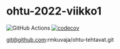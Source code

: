 # ohtu-2022-viikko1
![GitHub Actions](https://github.com/rmkuvaja/ohtu-2022-viikko1/workflows/CI/badge.svg) [![codecov](https://codecov.io/gh/rmkuvaja/ohtu-2022-viikko1/branch/main/graph/badge.svg?token=2S4H49XR1I)](https://codecov.io/gh/rmkuvaja/ohtu-2022-viikko1)

git@github.com:rmkuvaja/ohtu-tehtavat.git
